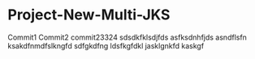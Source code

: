 # Project-New-Multi-JKS
Commit1
Commit2
commit23324
sdsdkfklsdjfds
asfksdnhfjds
asndflsfn
ksakdfnmdfslkngfd
sdfgkdfng
ldsfkgfdkl
jasklgnkfd
kaskgf